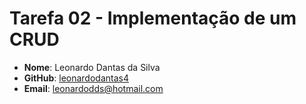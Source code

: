 # Tarefa 02 - Implementação de um CRUD

* **Nome**: Leonardo Dantas da Silva
* **GitHub**: [leonardodantas4](https://github.com/leonardodantas4)
* **Email**: leonardodds@hotmail.com 
